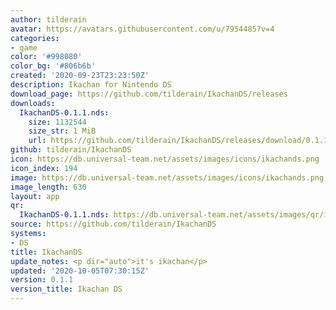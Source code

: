 ```yaml
---
author: tilderain
avatar: https://avatars.githubusercontent.com/u/7954485?v=4
categories:
- game
color: '#998080'
color_bg: '#806b6b'
created: '2020-09-23T23:23:50Z'
description: Ikachan for Nintendo DS
download_page: https://github.com/tilderain/IkachanDS/releases
downloads:
  IkachanDS-0.1.1.nds:
    size: 1132544
    size_str: 1 MiB
    url: https://github.com/tilderain/IkachanDS/releases/download/0.1.1/IkachanDS-0.1.1.nds
github: tilderain/IkachanDS
icon: https://db.universal-team.net/assets/images/icons/ikachands.png
icon_index: 194
image: https://db.universal-team.net/assets/images/icons/ikachands.png
image_length: 630
layout: app
qr:
  IkachanDS-0.1.1.nds: https://db.universal-team.net/assets/images/qr/ikachands-0-1-1-nds.png
source: https://github.com/tilderain/IkachanDS
systems:
- DS
title: IkachanDS
update_notes: <p dir="auto">it's ikachan</p>
updated: '2020-10-05T07:30:15Z'
version: 0.1.1
version_title: Ikachan DS
---
```

